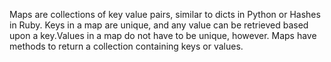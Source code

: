 Maps are collections of key value pairs, similar to dicts in Python or Hashes in Ruby. Keys in a map are unique, and any value can be retrieved based upon a key.Values in a map do not have to be unique, however. Maps have methods to return a collection containing keys or values.

